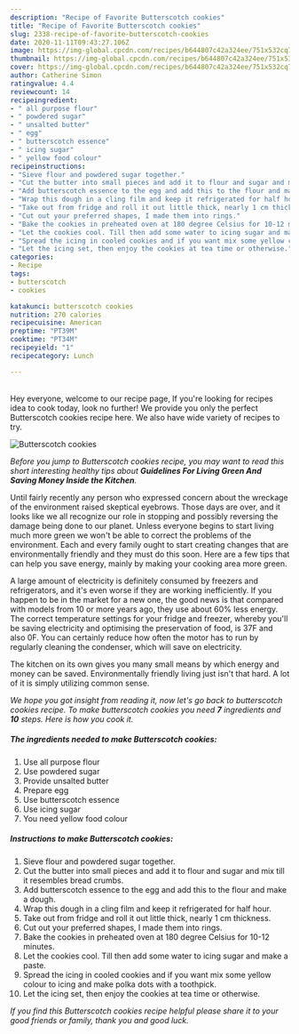 ```yaml
---
description: "Recipe of Favorite Butterscotch cookies"
title: "Recipe of Favorite Butterscotch cookies"
slug: 2338-recipe-of-favorite-butterscotch-cookies
date: 2020-11-11T09:43:27.106Z
image: https://img-global.cpcdn.com/recipes/b644807c42a324ee/751x532cq70/butterscotch-cookies-recipe-main-photo.jpg
thumbnail: https://img-global.cpcdn.com/recipes/b644807c42a324ee/751x532cq70/butterscotch-cookies-recipe-main-photo.jpg
cover: https://img-global.cpcdn.com/recipes/b644807c42a324ee/751x532cq70/butterscotch-cookies-recipe-main-photo.jpg
author: Catherine Simon
ratingvalue: 4.4
reviewcount: 14
recipeingredient:
- " all purpose flour"
- " powdered sugar"
- " unsalted butter"
- " egg"
- " butterscotch essence"
- " icing sugar"
- " yellow food colour"
recipeinstructions:
- "Sieve flour and powdered sugar together."
- "Cut the butter into small pieces and add it to flour and sugar and mix till it resembles bread crumbs."
- "Add butterscotch essence to the egg and add this to the flour and make a dough."
- "Wrap this dough in a cling film and keep it refrigerated for half hour."
- "Take out from fridge and roll it out little thick, nearly 1 cm thickness."
- "Cut out your preferred shapes, I made them into rings."
- "Bake the cookies in preheated oven at 180 degree Celsius for 10-12 minutes."
- "Let the cookies cool. Till then add some water to icing sugar and make a paste."
- "Spread the icing in cooled cookies and if you want mix some yellow colour to icing and make polka dots with a toothpick."
- "Let the icing set, then enjoy the cookies at tea time or otherwise."
categories:
- Recipe
tags:
- butterscotch
- cookies

katakunci: butterscotch cookies 
nutrition: 270 calories
recipecuisine: American
preptime: "PT39M"
cooktime: "PT34M"
recipeyield: "1"
recipecategory: Lunch

---
```

<br>
Hey everyone, welcome to our recipe page, If you're looking for recipes idea to cook today, look no further! We provide you only the perfect Butterscotch cookies recipe here. We also have wide variety of recipes to try.
<br>


![Butterscotch cookies](https://img-global.cpcdn.com/recipes/b644807c42a324ee/751x532cq70/butterscotch-cookies-recipe-main-photo.jpg)

<i>Before you jump to Butterscotch cookies recipe, you may want to read this short interesting healthy tips about 
<strong>Guidelines For Living Green And Saving Money Inside the Kitchen</strong>.</i>
</br>

Until fairly recently any person who expressed concern about the wreckage of the environment raised skeptical eyebrows. Those days are over, and it looks like we all recognize our role in stopping and possibly reversing the damage being done to our planet. Unless everyone begins to start living much more green we won't be able to correct the problems of the environment. Each and every family ought to start creating changes that are environmentally friendly and they must do this soon. Here are a few tips that can help you save energy, mainly by making your cooking area more green.

A large amount of electricity is definitely consumed by freezers and refrigerators, and it's even worse if they are working inefficiently. If you happen to be in the market for a new one, the good news is that compared with models from 10 or more years ago, they use about 60% less energy. The correct temperature settings for your fridge and freezer, whereby you'll be saving electricity and optimising the preservation of food, is 37F and also 0F. You can certainly reduce how often the motor has to run by regularly cleaning the condenser, which will save on electricity.

The kitchen on its own gives you many small means by which energy and money can be saved. Environmentally friendly living just isn't that hard. A lot of it is simply utilizing common sense.


<i>We hope you got insight from reading it, now let's go back to butterscotch cookies recipe. To make butterscotch cookies you need <strong>7</strong> ingredients and <strong>10</strong> steps. Here is how you cook it.
</i>

##### The ingredients needed to make Butterscotch cookies:

1. Use  all purpose flour
1. Use  powdered sugar
1. Provide  unsalted butter
1. Prepare  egg
1. Use  butterscotch essence
1. Use  icing sugar
1. You need  yellow food colour


##### Instructions to make Butterscotch cookies:

1. Sieve flour and powdered sugar together.
1. Cut the butter into small pieces and add it to flour and sugar and mix till it resembles bread crumbs.
1. Add butterscotch essence to the egg and add this to the flour and make a dough.
1. Wrap this dough in a cling film and keep it refrigerated for half hour.
1. Take out from fridge and roll it out little thick, nearly 1 cm thickness.
1. Cut out your preferred shapes, I made them into rings.
1. Bake the cookies in preheated oven at 180 degree Celsius for 10-12 minutes.
1. Let the cookies cool. Till then add some water to icing sugar and make a paste.
1. Spread the icing in cooled cookies and if you want mix some yellow colour to icing and make polka dots with a toothpick.
1. Let the icing set, then enjoy the cookies at tea time or otherwise.


<i>If you find this Butterscotch cookies recipe helpful please share it to your good friends or family, thank you and good luck.</i>
